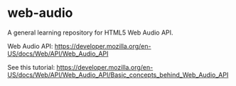 # web-audio
A general learning repository for HTML5 Web Audio API.

Web Audio API: https://developer.mozilla.org/en-US/docs/Web/API/Web_Audio_API

See this tutorial: https://developer.mozilla.org/en-US/docs/Web/API/Web_Audio_API/Basic_concepts_behind_Web_Audio_API



